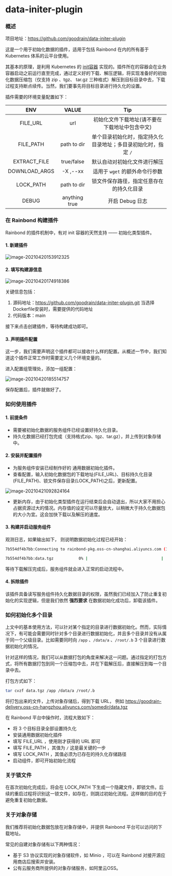 # data-initer-plugin
### 概述

项目地址：https://github.com/goodrain/data-initer-plugin

这是一个用于初始化数据的插件，适用于包括 Rainbond 在内的所有基于 Kubernetes 体系的云平台使用。

其基本的原理，是利用 Kubernetes 的 [init容器](https://kubernetes.io/zh/docs/concepts/workloads/pods/init-containers/) 实现的。插件所在的容器会在业务容器启动之前运行直至完成，通过定义好的下载、解压逻辑，将实现准备好的初始化数据压缩包（仅支持 zip 、tgz、 tar.gz 三种格式）解压到目标目录中去，下载过程支持断点续传。当然，我们要事先将目标目录进行持久化的设置。

插件需要的环境变量配置如下：

|ENV|VALUE|Tip|
|:---:|:---:|:---:|
|FILE_URL|url|初始化文件下载地址(请不要在下载地址中包含中文)|
|FILE_PATH|path to dir|单个目录初始化时，指定持久化目录地址；多目录初始化时，指定 `/`|
|EXTRACT_FILE|true/false|默认自动对初始化文件进行解压|
|DOWNLOAD_ARGS| -X ,--xx |适用于 `wget` 的额外命令行参数|
|LOCK_PATH|path to dir|锁文件保存路径，指定任意存在的持久化目录|
|DEBUG|anything true|开启 Debug 日志|




### 在 Rainbond 构建插件

Rainbond 的插件机制中，有对 init 容器的天然支持 —— 初始化类型插件。



#### 1. 新建插件

![image-20210420153912325](https://static.goodrain.com/docs/5.3/practices/app-dev/data-initialization/data-initialization-1.jpeg)



#### 2. 填写构建源信息

![image-20210420174918386](https://static.goodrain.com/docs/5.3/practices/app-dev/data-initialization/data-initialization-2.jpeg)

关键信息包括：

1. 源码地址：https://github.com/goodrain/data-initer-plugin.git 当选择Dockerfile安装时，需要提供的代码地址
2. 代码版本：main

接下来点击创建插件，等待构建成功即可。



#### 3. 声明插件配置

这一步，我们需要声明这个插件都可以接收什么样的配置。从概述一节中，我们知道这个插件正常工作时需要定义几个环境变量的。

进入配置组管理处，添加一组配置：

![image-20210420185514757](https://static.goodrain.com/docs/5.3/practices/app-dev/data-initialization/data-initialization-3.png)

保存配置后，插件就做好了。



### 如何使用插件

#### 1. 前提条件

- 需要被初始化数据的服务组件已经设置好持久化目录。
- 持久化数据已经打包完成（支持格式zip、tgz、tar.gz），并上传到对象存储中。



#### 2. 安装并配置插件

- 为服务组件安装已经制作好的 通用数据初始化插件。
- 查看配置，输入初始化数据包的下载地址(FILE_URL)、目标持久化目录(FILE_PATH)、锁文件保存目录(LOCK_PATH)之后，更新配置。

![image-20210421092824164](https://static.goodrain.com/docs/5.3/practices/app-dev/data-initialization/data-initialization-4.png)

- 更新内存，由于初始化类型插件在运行结束后会自动退出，所以大家不用担心占据资源过大的情况。内存值的设定可以尽量放大，以稍微大于持久化数据包的大小为宜。这会加快下载以及解压的速度。



#### 3. 构建并启动服务组件

观测日志，如果输出如下， 则说明数据初始化过程已经开始：

```bash
7b554df4b7bb:Connecting to rainbond-pkg.oss-cn-shanghai.aliyuncs.com (106.14.228.173:443)

7b554df4b7bb:data.tgz           0% |                                |  367k  2:45:46 ETA
```

等待下载解压完成后，服务组件就会进入正常的启动流程中。



#### 4. 拆除插件

该插件具备读写服务组件持久化数据目录的权限，虽然我们已经加入了防止重复初始化的实现逻辑，但是我们依然 **强烈要求** 在数据初始化成功后，卸载该插件。

### 如何初始化多个目录

上文中的基本使用方法，可以针对某个指定的目录进行数据初始化。然而，实际情况下，有可能会需要同时针对多个目录进行数据初始化，并且多个目录并没有从属于同一个父级目录。比如需要同时向 `/app` 、`/data/a` 、`/root/.b` 3 个目录进行数据初始化的情况。

针对这样的情况，我们可以从数据打包的角度来解决这一问题。通过指定的打包方式，将所有数据打包到同一个压缩包中去，并在下载解压后，直接解压到每一个目录中去。

打包方式如下：

```bash
tar cvzf data.tgz /app /data/a /root/.b
```

将打包出来的文件，上传对象存储后，得到下载 URL， 例如 https://goodrain-delivery.oss-cn-hangzhou.aliyuncs.com/somedir/data.tgz

在 Rainbond 平台中操作时，流程大致如下：

- 将 3 个目标目录全部设置持久化
- 安装通用数据初始化插件
- 填写 FILE_URL ，使用刚才获得的 URL 即可
- 填写 FILE_PATH ，其值为 `/` 这是最关键的一步
- 填写 LOCK_PATH ，其值必须为已存在的持久化存储路径
- 启动组件，即可开始初始化流程

### 关于锁文件

在首次初始化完成后，将会在 LOCK_PATH 下生成一个隐藏文件，即锁文件。后续的重启过程将识别这一锁文件，如存在，则跳过初始化流程。这样做的目的在于避免重复初始化数据。

### 关于对象存储



我们推荐将初始化数据包放在对象存储中，并提供 Rainbond 平台可以访问的下载地址。

常见的自建对象存储有以下两种情况：

- 基于 S3 协议实现的对象存储软件，如 Minio ，可以在 Rainbond 对接开源应用商店后搜索并安装。
- 公有云服务商所提供的对象存储服务，如阿里云OSS。



